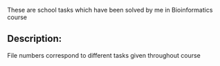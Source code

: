 These are school tasks which have been solved by me in Bioinformatics course

Description:
---------
File numbers correspond to different tasks given throughout course